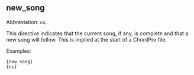 ## new_song

Abbreviation: `ns`.

This directive indicates that the current song, if any, is complete and that a new song will follow. This is implied at the start of a ChordPro file.

Examples:

    {new_song}
    {ns}
